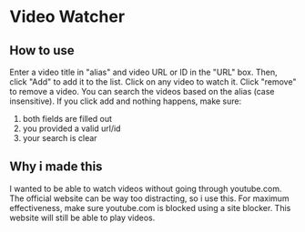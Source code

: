 # Video Watcher

## How to use
Enter a video title in "alias" and video URL or ID in the "URL" box.
Then, click "Add" to add it to the list. Click on any video to watch it.
Click "remove" to remove a video. You can search the videos based on the
alias (case insensitive). If you click add and nothing happens, make sure:
1. both fields are filled out
2. you provided a valid url/id 
3. your search is clear

## Why i made this
I wanted to be able to watch videos without going through youtube.com.
The official website can be way too distracting, so i use this. For
maximum effectiveness, make sure youtube.com is blocked using a site 
blocker. This website will still be able to play videos.
